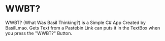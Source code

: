 # WWBT?

WWBT? (What Was Basil Thinking?) is a Simple C# App Created by BasilLmao.
Gets Text from a Pastebin Link can puts it in the TextBox when you press the "WWBT?" Button.
